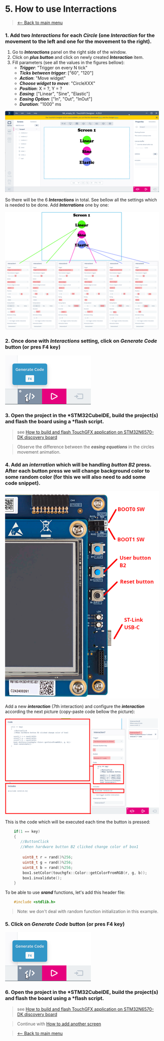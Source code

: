# 5. How to use Interractions
> [<-- Back to main menu](README.md)

### 1. Add two ***Interactions*** for each ***Circle*** (one ***Interaction*** for the movement to the left and one for the movement to the right).

1. Go to ***Interactions*** panel on the right side of the window.
2. Click on ***plus button*** and click on newly created ***Interaction*** item.
3. Fill parameters (see all the values in the figures bellow):
    - ***Trigger***: "Trigger on every N tick"
    - ***Ticks between trigger***: ["60", "120"]
    - ***Action***: "Move widget"
    - ***Choose widget to move***: "CircleXXX"
    - ***Position***: X = ?, Y = ?
    - ***Easing***: ["Linear", "Sine", "Elastic"]
    - ***Easing Option***: ["In", "Out", "InOut"]
    - ***Duration***: "1000" ms

![](imgs/Interactions.gif)

So there will be the 6 ***Interactions*** in total. See bellow all the settings which is needed to be done. Add ***Interrations*** one by one:

![](imgs/interactions.png)

### 2. Once done with ***Interactions*** setting, click on ***Generate Code*** button (or pres F4 key)

![](imgs/generate.png)

### 3. Open the project in the ***STM32CubeIDE**, build the project(s) and flash the board using a ***flash script**.

> see [How to build and flash TouchGFX application on STM32N6570-DK discovery board](02_How_to_build_and_flash_TouchGFX_application_on_STM32N6570-DK_discovery_board.md)

> Observe the difference between the ***easing equations*** in the circles movement animation.

### 4. Add an ***interration*** which will be handling ***button B2*** press. After each button press we will change background color to some random color (for this we will also need to add some code snippet).

![](imgs/Board.png)

Add a new ***interaction*** (7th interaction) and configure the ***interaction*** according the next picture (copy-paste code bellow the picture):

![](imgs/InterractionBtn.png)

This is the code which will be executed each time the button is pressed:

```cpp
    if(1 == key)
    {
       //ButtonClick
       //When hardware button B2 clicked change color of box1

    	uint8_t r = rand()%256;
    	uint8_t g = rand()%256;
    	uint8_t b = rand()%256;
   	    box1.setColor(touchgfx::Color::getColorFromRGB(r, g, b));
        box1.invalidate();
    }
```
To be able to use ***srand*** functions, let's add this header file:

```cpp
    #include <stdlib.h>
```
> Note: we don't deal with random function initialization in this example.

### 5. Click on ***Generate Code*** button (or pres F4 key)

![](imgs/generate.png)

### 6. Open the project in the ***STM32CubeIDE**, build the project(s) and flash the board using a ***flash script**.

> see [How to build and flash TouchGFX application on STM32N6570-DK discovery board](02_How_to_build_and_flash_TouchGFX_application_on_STM32N6570-DK_discovery_board.md)


> Continue with [How to add another screen](06_How_to_add_another_screen.md)







> [<-- Back to main menu](README.md)